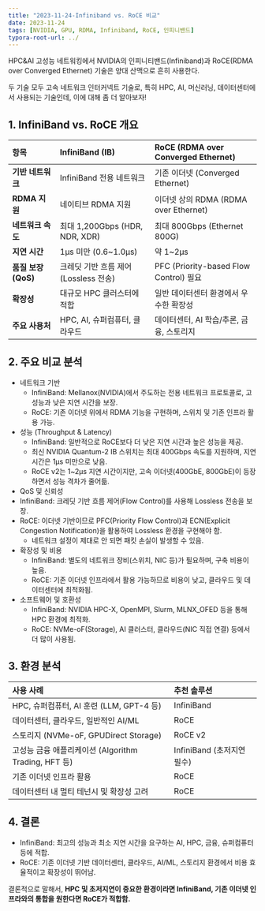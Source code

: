 ```yaml
---
title: "2023-11-24-Infiniband vs. RoCE 비교"
date: 2023-11-24
tags: [NVIDIA, GPU, RDMA, Infiniband, RoCE, 인피니밴드]
typora-root-url: ../
---
```


HPC&AI 고성능 네트워킹에서 NVIDIA의 인피니티밴드(Infiniband)과 RoCE(RDMA over Converged Ethernet) 기술은 양대 산맥으로 흔히 사용한다.

두 기술 모두 고속 네트워크 인터커넥트 기술로, 특히 HPC, AI, 머신러닝, 데이터센터에서 사용되는 기술인데, 이에 대해 좀 더 알아보자!



## 1. **InfiniBand vs. RoCE 개요**

| **항목**            | **InfiniBand (IB)**                   | **RoCE (RDMA over Converged Ethernet)**  |
| :------------------ | :------------------------------------ | :--------------------------------------- |
| **기반 네트워크**   | InfiniBand 전용 네트워크              | 기존 이더넷 (Converged Ethernet)         |
| **RDMA 지원**       | 네이티브 RDMA 지원                    | 이더넷 상의 RDMA (RDMA over Ethernet)    |
| **네트워크 속도**   | 최대 1,200Gbps (HDR, NDR, XDR)        | 최대 800Gbps (Ethernet 800G)             |
| **지연 시간**       | 1µs 미만 (0.6~1.0µs)                  | 약 1~2µs                                 |
| **품질 보장 (QoS)** | 크레딧 기반 흐름 제어 (Lossless 전송) | PFC (Priority-based Flow Control) 필요   |
| **확장성**          | 대규모 HPC 클러스터에 적합            | 일반 데이터센터 환경에서 우수한 확장성   |
| **주요 사용처**     | HPC, AI, 슈퍼컴퓨터, 클라우드         | 데이터센터, AI 학습/추론, 금융, 스토리지 |



## 2. 주요 비교 분석

* 네트워크 기반
  * InfiniBand: Mellanox(NVIDIA)에서 주도하는 전용 네트워크 프로토콜로, 고성능과 낮은 지연 시간을 보장.
  * RoCE: 기존 이더넷 위에서 RDMA 기능을 구현하며, 스위치 및 기존 인프라 활용 가능.
* 성능 (Throughput & Latency)
  * InfiniBand: 일반적으로 RoCE보다 더 낮은 지연 시간과 높은 성능을 제공.
  * 최신 NVIDIA Quantum-2 IB 스위치는 최대 400Gbps 속도를 지원하며, 지연 시간은 1μs 미만으로 낮음.
  * RoCE v2는 1~2μs 지연 시간이지만, 고속 이더넷(400GbE, 800GbE)이 등장하면서 성능 격차가 줄어듦.
*  QoS 및 신뢰성
  * InfiniBand: 크레딧 기반 흐름 제어(Flow Control)를 사용해 Lossless 전송을 보장.
  * RoCE: 이더넷 기반이므로 PFC(Priority Flow Control)과 ECN(Explicit Congestion Notification)을 활용하여 Lossless 환경을 구현해야 함.
    * 네트워크 설정이 제대로 안 되면 패킷 손실이 발생할 수 있음.
* 확장성 및 비용
  * InfiniBand: 별도의 네트워크 장비(스위치, NIC 등)가 필요하며, 구축 비용이 높음.
  * RoCE: 기존 이더넷 인프라에서 활용 가능하므로 비용이 낮고, 클라우드 및 데이터센터에 최적화됨.
* 소프트웨어 및 호환성
  * InfiniBand: NVIDIA HPC-X, OpenMPI, Slurm, MLNX_OFED 등을 통해 HPC 환경에 최적화.
  * RoCE: NVMe-oF(Storage), AI 클러스터, 클라우드(NIC 직접 연결) 등에서 더 많이 사용됨.



## 3. 환경 분석

| **사용 사례**                                        | **추천 솔루션**            |
| :--------------------------------------------------- | :------------------------- |
| HPC, 슈퍼컴퓨터, AI 훈련 (LLM, GPT-4 등)             | InfiniBand                 |
| 데이터센터, 클라우드, 일반적인 AI/ML                 | RoCE                       |
| 스토리지 (NVMe-oF, GPUDirect Storage)                | RoCE v2                    |
| 고성능 금융 애플리케이션 (Algorithm Trading, HFT 등) | InfiniBand (초저지연 필수) |
| 기존 이더넷 인프라 활용                              | RoCE                       |
| 데이터센터 내 멀티 테넌시 및 확장성 고려             | RoCE                       |



## 4. 결론

* InfiniBand: 최고의 성능과 최소 지연 시간을 요구하는 AI, HPC, 금융, 슈퍼컴퓨터 등에 적합.
* RoCE: 기존 이더넷 기반 데이터센터, 클라우드, AI/ML, 스토리지 환경에서 비용 효율적이고 확장성이 뛰어남.



결론적으로 말해서, **HPC 및 초저지연이 중요한 환경이라면 InfiniBand, 기존 이더넷 인프라와의 통합을 원한다면 RoCE가 적합함.**
